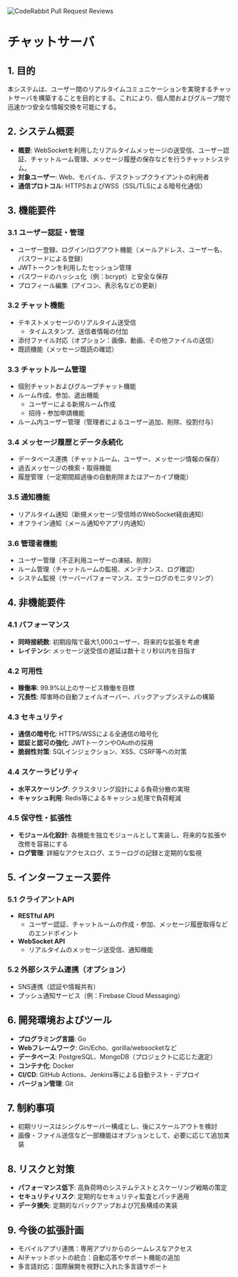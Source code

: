 ![CodeRabbit Pull Request Reviews](https://img.shields.io/coderabbit/prs/github/Hasushi/chat_server?utm_source=oss&utm_medium=github&utm_campaign=Hasushi%2Fchat_server&labelColor=171717&color=FF570A&link=https%3A%2F%2Fcoderabbit.ai&label=CodeRabbit+Reviews)

# チャットサーバ

## 1. 目的
本システムは、ユーザー間のリアルタイムコミュニケーションを実現するチャットサーバを構築することを目的とする。これにより、個人間およびグループ間で迅速かつ安全な情報交換を可能にする。

## 2. システム概要
- **概要**: WebSocketを利用したリアルタイムメッセージの送受信、ユーザー認証、チャットルーム管理、メッセージ履歴の保存などを行うチャットシステム。
- **対象ユーザー**: Web、モバイル、デスクトップクライアントの利用者
- **通信プロトコル**: HTTPSおよびWSS（SSL/TLSによる暗号化通信）

## 3. 機能要件

### 3.1 ユーザー認証・管理
- ユーザー登録、ログイン/ログアウト機能（メールアドレス、ユーザー名、パスワードによる登録）
- JWTトークンを利用したセッション管理
- パスワードのハッシュ化（例：bcrypt）と安全な保存
- プロフィール編集（アイコン、表示名などの更新）

### 3.2 チャット機能
- テキストメッセージのリアルタイム送受信
  - タイムスタンプ、送信者情報の付加
- 添付ファイル対応（オプション：画像、動画、その他ファイルの送信）
- 既読機能（メッセージ既読の確認）

### 3.3 チャットルーム管理
- 個別チャットおよびグループチャット機能
- ルーム作成、参加、退出機能
  - ユーザーによる新規ルーム作成
  - 招待・参加申請機能
- ルーム内ユーザー管理（管理者によるユーザー追加、削除、役割付与）

### 3.4 メッセージ履歴とデータ永続化
- データベース連携（チャットルーム、ユーザー、メッセージ情報の保存）
- 過去メッセージの検索・取得機能
- 履歴管理（一定期間超過後の自動削除またはアーカイブ機能）

### 3.5 通知機能
- リアルタイム通知（新規メッセージ受信時のWebSocket経由通知）
- オフライン通知（メール通知やアプリ内通知）

### 3.6 管理者機能
- ユーザー管理（不正利用ユーザーの凍結、削除）
- ルーム管理（チャットルームの監視、メンテナンス、ログ確認）
- システム監視（サーバーパフォーマンス、エラーログのモニタリング）

## 4. 非機能要件

### 4.1 パフォーマンス
- **同時接続数**: 初期段階で最大1,000ユーザー、将来的な拡張を考慮
- **レイテンシ**: メッセージ送受信の遅延は数十ミリ秒以内を目指す

### 4.2 可用性
- **稼働率**: 99.9%以上のサービス稼働を目標
- **冗長性**: 障害時の自動フェイルオーバー、バックアップシステムの構築

### 4.3 セキュリティ
- **通信の暗号化**: HTTPS/WSSによる全通信の暗号化
- **認証と認可の強化**: JWTトークンやOAuthの採用
- **脆弱性対策**: SQLインジェクション、XSS、CSRF等への対策

### 4.4 スケーラビリティ
- **水平スケーリング**: クラスタリング設計による負荷分散の実現
- **キャッシュ利用**: Redis等によるキャッシュ処理で負荷軽減

### 4.5 保守性・拡張性
- **モジュール化設計**: 各機能を独立モジュールとして実装し、将来的な拡張や改修を容易にする
- **ログ管理**: 詳細なアクセスログ、エラーログの記録と定期的な監視

## 5. インターフェース要件

### 5.1 クライアントAPI
- **RESTful API**
  - ユーザー認証、チャットルームの作成・参加、メッセージ履歴取得などのエンドポイント
- **WebSocket API**
  - リアルタイムのメッセージ送受信、通知機能

### 5.2 外部システム連携（オプション）
- SNS連携（認証や情報共有）
- プッシュ通知サービス（例：Firebase Cloud Messaging）

## 6. 開発環境およびツール
- **プログラミング言語**: Go
- **Webフレームワーク**: Gin/Echo、gorilla/websocketなど
- **データベース**: PostgreSQL、MongoDB（プロジェクトに応じた選定）
- **コンテナ化**: Docker
- **CI/CD**: GitHub Actions、Jenkins等による自動テスト・デプロイ
- **バージョン管理**: Git

## 7. 制約事項
- 初期リリースはシングルサーバー構成とし、後にスケールアウトを検討
- 画像・ファイル送信など一部機能はオプションとして、必要に応じて追加実装

## 8. リスクと対策
- **パフォーマンス低下**: 高負荷時のシステムテストとスケーリング戦略の策定
- **セキュリティリスク**: 定期的なセキュリティ監査とパッチ適用
- **データ損失**: 定期的なバックアップおよび冗長構成の実装

## 9. 今後の拡張計画
- モバイルアプリ連携：専用アプリからのシームレスなアクセス
- AIチャットボットの統合：自動応答やサポート機能の追加
- 多言語対応：国際展開を視野に入れた多言語サポート

